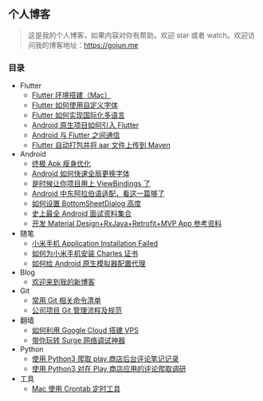 ## 个人博客

> 这是我的个人博客，如果内容对你有帮助，欢迎 star 或者 watch。欢迎访问我的博客地址：https://gojun.me

### 目录

* Flutter
  * [Flutter 环境搭建（Mac）](https://gojun.me/2020/01/20/flutter-build/)
  * [Flutter 如何使用自定义字体](https://gojun.me/2020/02/01/flutter-font/)
  * [Flutter 如何实现国际化多语言](https://gojun.me/2020/02/18/flutter-font/)
  * [Android 原生项目如何引入 Flutter](https://gojun.me/2020/02/18/flutter-native/)
  * [Android 与 Flutter 之间通信](https://gojun.me/2020/02/18/flutter-channel/)
  * [Flutter 自动打包并将 aar 文件上传到 Maven](https://gojun.me/2020/02/18/flutter-maven/)
* Android
  * [终极 Apk 瘦身优化](https://gojun.me/2019/09/10/android-reduce-apk-size/)
  * [Android 如何快速全局更换字体](https://gojun.me/2019/07/06/android-change-font/)
  * [是时候让你项目用上 ViewBindings 了](https://gojun.me/2019/06/13/android-viewbindings/)
  * [Android 中东阿拉伯语适配，看这一篇够了](https://gojun.me/2017/06/06/android-rtl/)
  * [如何设置 BottomSheetDialog 高度](https://gojun.me/2017/02/18/bottom-sheet-dialog-height/)
  * [史上最全 Android 面试资料集合](https://gojun.me/2016/12/12/android-resume/)
  * [开发 Material Design+RxJava+Retrofit+MVP App 参考资料 ](https://gojun.me/2016/06/06/android-elephant/)
* 随笔
  * [小米手机 Application Installation Failed](https://gojun.me/2018/01/13/xiaomi-install-failed/)
  * [如何为小米手机安装 Charles 证书](https://gojun.me/2017/03/25/xiaomi-charles-crt/)
  * [如何给 Android 原生模拟器配置代理](https://gojun.me/2017/03/02/android-setting-proxy/)
* Blog
  * [欢迎来到我的新博客](https://gojun.me/2019/06/12/hello-blog/)
* Git
  * [常用 Git 相关命令清单](https://gojun.me/2017/01/01/git-command/)	
  * [公司项目 Git 管理流程及规范](https://gojun.me/posts/company-project-git/)
* 翻墙
  * [如何利用 Google Cloud 搭建 VPS](https://gojun.me/2018/06/06/google-clound/)
  * [带你玩转 Surge 网络调试神器](https://gojun.me/2017/12/12/surge/)
* Python
  * [使用 Python3 爬取 play 商店后台评论笔记记录](https://gojun.me/2018/03/13/python-learn/)
  * [使用 Python3 对在 Play 商店应用的评论爬取调研](https://gojun.me/2018/03/02/play-reviews-research/)
* 工具
  * [Mac 使用 Crontab 定时工具](https://gojun.me/2018/03/24/mac-crontab/)
